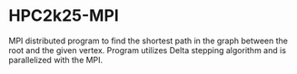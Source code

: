 # HPC2k25-MPI
MPI distributed program to find the shortest path in the graph between the root and the 
given vertex. Program utilizes Delta stepping algorithm and is parallelized with the MPI.